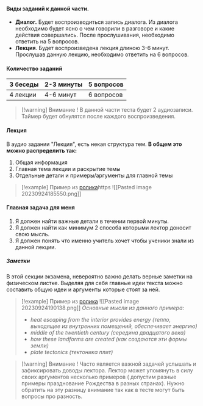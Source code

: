 #### Виды заданий к данной части. 
- **Диалог.** Будет воспроизводиться запись диалога. Из диалога необходимо будет ясно о чем говорили в разговоре и какие действия совершались. После прослушивания, необходимо ответить на 5 вопросов.
- **Лекция**. Будет воспроизведена лекция длиною 3-6 минут. Прослушав данную лекцию, необходимо ответить на 6 вопросов. 

#### Количество заданий

| 3 беседы| 2-3 минуты | 5 вопросов | 
| - |- | - |
| 4 лекции | 4-6 минут | 6 вопросов |



> [!warning] Внимание ! 
В данной части теста будет 2 аудиозаписи. Таймер будет обнулятся после каждого воспроизведения.

#### **Лекция**

В аудио задании "Лекция", есть некая структура тем.
**В общем это можно распределить так:**
1. Общая информация
2. Главная тема лекции и раскрытие темы
3. Отдельные детали и примеры/аргументы для главной темы

> [!example] Пример из [ролика](https://www.youtube.com/watch?v=mx4Mk3R7Mk0)https
![[Pasted image 20230924185550.png]]

#### Главная задача для меня
1. Я должен найти важные детали в течении первой минуты.
2. Я должен найти как минимум 2 способа которыми лектор доносит свою мысль.
3. Я должен понять что именно учитель хочет чтобы ученики знали из данной лекции.
##### Заметки
В этой секции экзамена, невероятно важно делать верные заметки на физическом листке.
Выделяя для себя главные идеи текста можно составить общую идеи и аргументы которые стоят за ней.

> [!example] Пример из [ролика](https://www.youtube.com/watch?v=mx4Mk3R7Mk0)
> ![[Pasted image 20230924190138.png]]
> *Основные мысли из данного примера:*
> - *heat escaping from the interior provides energy (тепло, выходящее из внутренних помещений, обеспечивает энергию)*
> - *middle of the twentieth century (середина двадцатого века)*
> - *how these landforms are created (как создаются эти формы земли)*
> - *plate tectonics (тектоника плит)*

> [!warning] Внимание !
> Часто является важной задачей услышать и зафиксировать доводы лектора. Лектор может упомянуть в силу своих аргументов несколько примеров ( допустим разные примеры празднование Рождества в разных странах). Нужно обратить на эту разницу внимание так как в тесте могут быть вопросы про разность.